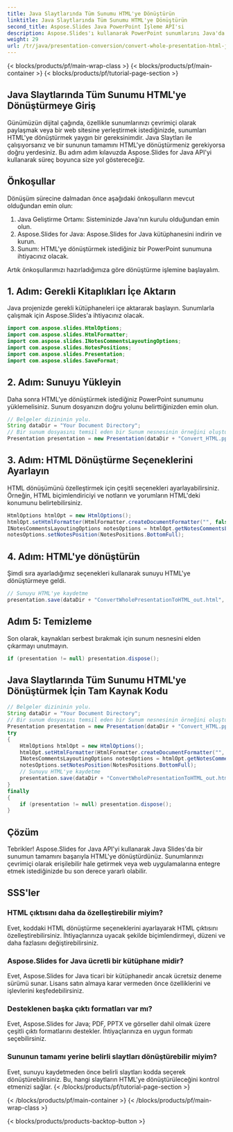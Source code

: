 ```yaml
---
title: Java Slaytlarında Tüm Sunumu HTML'ye Dönüştürün
linktitle: Java Slaytlarında Tüm Sunumu HTML'ye Dönüştürün
second_title: Aspose.Slides Java PowerPoint İşleme API'si
description: Aspose.Slides'ı kullanarak PowerPoint sunumlarını Java'da HTML'ye nasıl dönüştüreceğinizi öğrenin. Kod örnekleri içeren adım adım kılavuz.
weight: 29
url: /tr/java/presentation-conversion/convert-whole-presentation-html-java-slides/
---
```


{< blocks/products/pf/main-wrap-class >}
{< blocks/products/pf/main-container >}
{< blocks/products/pf/tutorial-page-section >}


## Java Slaytlarında Tüm Sunumu HTML'ye Dönüştürmeye Giriş

Günümüzün dijital çağında, özellikle sunumlarınızı çevrimiçi olarak paylaşmak veya bir web sitesine yerleştirmek istediğinizde, sunumları HTML'ye dönüştürmek yaygın bir gereksinimdir. Java Slaytları ile çalışıyorsanız ve bir sununun tamamını HTML'ye dönüştürmeniz gerekiyorsa doğru yerdesiniz. Bu adım adım kılavuzda Aspose.Slides for Java API'yi kullanarak süreç boyunca size yol göstereceğiz.

## Önkoşullar

Dönüşüm sürecine dalmadan önce aşağıdaki önkoşulların mevcut olduğundan emin olun:

1. Java Geliştirme Ortamı: Sisteminizde Java'nın kurulu olduğundan emin olun.
2. Aspose.Slides for Java: Aspose.Slides for Java kütüphanesini indirin ve kurun.
3. Sunum: HTML'ye dönüştürmek istediğiniz bir PowerPoint sunumuna ihtiyacınız olacak.

Artık önkoşullarımızı hazırladığımıza göre dönüştürme işlemine başlayalım.

## 1. Adım: Gerekli Kitaplıkları İçe Aktarın

Java projenizde gerekli kütüphaneleri içe aktararak başlayın. Sunumlarla çalışmak için Aspose.Slides'a ihtiyacınız olacak.

```java
import com.aspose.slides.HtmlOptions;
import com.aspose.slides.HtmlFormatter;
import com.aspose.slides.INotesCommentsLayoutingOptions;
import com.aspose.slides.NotesPositions;
import com.aspose.slides.Presentation;
import com.aspose.slides.SaveFormat;
```

## 2. Adım: Sunuyu Yükleyin

Daha sonra HTML'ye dönüştürmek istediğiniz PowerPoint sunumunu yüklemelisiniz. Sunum dosyanızın doğru yolunu belirttiğinizden emin olun.

```java
// Belgeler dizininin yolu.
String dataDir = "Your Document Directory";
// Bir sunum dosyasını temsil eden bir Sunum nesnesinin örneğini oluşturun
Presentation presentation = new Presentation(dataDir + "Convert_HTML.pptx");
```

## 3. Adım: HTML Dönüştürme Seçeneklerini Ayarlayın

HTML dönüşümünü özelleştirmek için çeşitli seçenekleri ayarlayabilirsiniz. Örneğin, HTML biçimlendiriciyi ve notların ve yorumların HTML'deki konumunu belirtebilirsiniz.

```java
HtmlOptions htmlOpt = new HtmlOptions();
htmlOpt.setHtmlFormatter(HtmlFormatter.createDocumentFormatter("", false));
INotesCommentsLayoutingOptions notesOptions = htmlOpt.getNotesCommentsLayouting();
notesOptions.setNotesPosition(NotesPositions.BottomFull);
```

## 4. Adım: HTML'ye dönüştürün

Şimdi sıra ayarladığımız seçenekleri kullanarak sunuyu HTML'ye dönüştürmeye geldi.

```java
// Sunuyu HTML'ye kaydetme
presentation.save(dataDir + "ConvertWholePresentationToHTML_out.html", SaveFormat.Html, htmlOpt);
```

## Adım 5: Temizleme

Son olarak, kaynakları serbest bırakmak için sunum nesnesini elden çıkarmayı unutmayın.

```java
if (presentation != null) presentation.dispose();
```

## Java Slaytlarında Tüm Sunumu HTML'ye Dönüştürmek İçin Tam Kaynak Kodu

```java
// Belgeler dizininin yolu.
String dataDir = "Your Document Directory";
// Bir sunum dosyasını temsil eden bir Sunum nesnesinin örneğini oluşturun
Presentation presentation = new Presentation(dataDir + "Convert_HTML.pptx");
try
{
	HtmlOptions htmlOpt = new HtmlOptions();
	htmlOpt.setHtmlFormatter(HtmlFormatter.createDocumentFormatter("", false));
	INotesCommentsLayoutingOptions notesOptions = htmlOpt.getNotesCommentsLayouting();
	notesOptions.setNotesPosition(NotesPositions.BottomFull);
	// Sunuyu HTML'ye kaydetme
	presentation.save(dataDir + "ConvertWholePresentationToHTML_out.html", SaveFormat.Html, htmlOpt);
}
finally
{
	if (presentation != null) presentation.dispose();
}
```

## Çözüm

Tebrikler! Aspose.Slides for Java API'yi kullanarak Java Slides'da bir sunumun tamamını başarıyla HTML'ye dönüştürdünüz. Sunumlarınızı çevrimiçi olarak erişilebilir hale getirmek veya web uygulamalarına entegre etmek istediğinizde bu son derece yararlı olabilir.

## SSS'ler

### HTML çıktısını daha da özelleştirebilir miyim?

Evet, koddaki HTML dönüştürme seçeneklerini ayarlayarak HTML çıktısını özelleştirebilirsiniz. İhtiyaçlarınıza uyacak şekilde biçimlendirmeyi, düzeni ve daha fazlasını değiştirebilirsiniz.

### Aspose.Slides for Java ücretli bir kütüphane midir?

Evet, Aspose.Slides for Java ticari bir kütüphanedir ancak ücretsiz deneme sürümü sunar. Lisans satın almaya karar vermeden önce özelliklerini ve işlevlerini keşfedebilirsiniz.

### Desteklenen başka çıktı formatları var mı?

Evet, Aspose.Slides for Java; PDF, PPTX ve görseller dahil olmak üzere çeşitli çıktı formatlarını destekler. İhtiyaçlarınıza en uygun formatı seçebilirsiniz.

### Sununun tamamı yerine belirli slaytları dönüştürebilir miyim?

Evet, sunuyu kaydetmeden önce belirli slaytları kodda seçerek dönüştürebilirsiniz. Bu, hangi slaytların HTML'ye dönüştürüleceğini kontrol etmenizi sağlar.
{< /blocks/products/pf/tutorial-page-section >}

{< /blocks/products/pf/main-container >}
{< /blocks/products/pf/main-wrap-class >}

{< blocks/products/products-backtop-button >}
